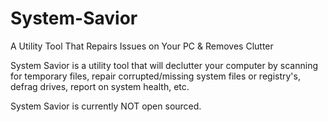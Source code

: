 # System-Savior
A Utility Tool That Repairs Issues on Your PC &amp; Removes Clutter

System Savior is a utility tool that will declutter your computer by scanning for temporary files, repair corrupted/missing system files or registry's, defrag drives, report on system health, etc.

System Savior is currently NOT open sourced.
